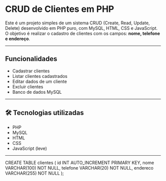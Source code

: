 # CRUD de Clientes em PHP

Este é um projeto simples de um sistema CRUD (Create, Read, Update, Delete) desenvolvido em PHP puro, com MySQL, HTML, CSS e JavaScript. O objetivo é realizar o cadastro de clientes com os campos: **nome, telefone e endereço**.

---

## Funcionalidades

- Cadastrar clientes
- Listar clientes cadastrados
- Editar dados de um cliente
- Excluir clientes
- Banco de dados MySQL

---

## 🛠️ Tecnologias utilizadas

- PHP
- MySQL
- HTML
- CSS
- JavaScript (leve)

---
CREATE TABLE clientes (
    id INT AUTO_INCREMENT PRIMARY KEY,
    nome VARCHAR(100) NOT NULL,
    telefone VARCHAR(20) NOT NULL,
    endereco VARCHAR(255) NOT NULL
);
